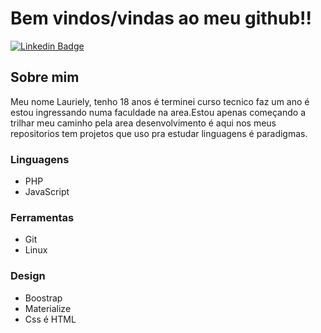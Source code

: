 # Bem vindos/vindas ao meu github!!


[![Linkedin Badge](https://img.shields.io/badge/-LinkedIn-blue?style=flat-square&logo=Linkedin&logoColor=white&link=https://www.linkedin.com/in/lauriely-louren%C3%A7o-79b472182/)](https://www.linkedin.com/in/lauriely-louren%C3%A7o-79b472182/)


## Sobre mim
Meu nome Lauriely, tenho 18 anos é terminei curso tecnico faz um ano é estou ingressando numa faculdade na area.Estou apenas começando a trilhar meu caminho pela area desenvolvimento é aqui nos meus repositorios tem projetos que uso pra estudar linguagens é paradigmas.

### Linguagens
* PHP
* JavaScript
### Ferramentas
* Git 
* Linux

### Design
* Boostrap
* Materialize
* Css é HTML



<!--
**laurielylourenco/laurielylourenco** is a ✨ _special_ ✨ repository because its `README.md` (this file) appears on your GitHub profile.

Here are some ideas to get you started:

- 🔭 I’m currently working on ...
- 🌱 I’m currently learning ...
- 👯 I’m looking to collaborate on ...
- 🤔 I’m looking for  with ...
- 💬 Ask me about ...
- 📫 How to reach me: ...
- 😄 Pronouns: ...
- ⚡ Fun fact: ...
-->
